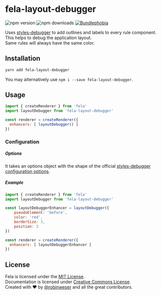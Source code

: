 # fela-layout-debugger

<img alt="npm version" src="https://badge.fury.io/js/fela-layout-debugger.svg"> <img alt="npm downloads" src="https://img.shields.io/npm/dm/fela-layout-debugger.svg"> <a href="https://bundlephobia.com/result?p=fela-layout-debugger@latest"><img alt="Bundlephobia" src="https://img.shields.io/bundlephobia/minzip/fela-layout-debugger.svg"></a>

Uses [styles-debugger](https://github.com/kitze/styles-debugger) to add outlines and labels to every rule component.
This helps to debug the application layout.<br>
Same rules will always have the same color.

## Installation
```sh
yarn add fela-layout-debugger
```
You may alternatively use `npm i --save fela-layout-debugger`.

## Usage
```javascript
import { createRenderer } from 'fela'
import layoutDebugger from 'fela-layout-debugger'

const renderer = createRenderer({
  enhancers: [ layoutDebugger() ]
})
```


### Configuration
##### Options
It takes an options object with the shape of the official [styles-debugger configuration options](https://github.com/kitze/styles-debugger#configuration-options).
##### Example
```javascript
import { createRenderer } from 'fela'
import layoutDebugger from 'fela-layout-debugger'

const layoutDebuggerEnhancer = layoutDebugger({
	pseudoElement: 'before',
	color: 'red',
	borderSize: 3,
	position: 3
})

const renderer = createRenderer({
  enhancers: [ layoutDebuggerEnhancer ]
})
```

## License
Fela is licensed under the [MIT License](http://opensource.org/licenses/MIT).<br>
Documentation is licensed under [Creative Commons License](http://creativecommons.org/licenses/by/4.0/).<br>
Created with ♥ by [@robinweser](http://weser.io) and all the great contributors.
